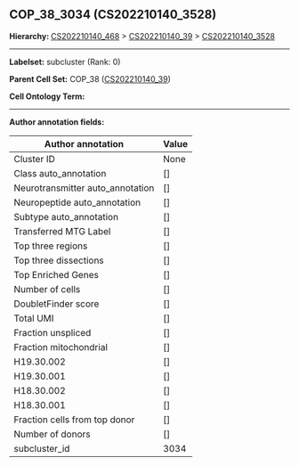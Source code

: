 ## COP_38_3034 (CS202210140_3528)
<b>Hierarchy: </b>
[CS202210140_468](https://purl.brain-bican.org/taxonomy/CS202210140#CS202210140_468) >
[CS202210140_39](https://purl.brain-bican.org/taxonomy/CS202210140#CS202210140_39) >
[CS202210140_3528](https://purl.brain-bican.org/taxonomy/CS202210140#CS202210140_3528)

---


**Labelset:** subcluster (Rank: 0)

**Parent Cell Set:** COP_38 ([CS202210140_39](https://purl.brain-bican.org/taxonomy/CS202210140#CS202210140_39))



**Cell Ontology Term:** 

[MARKER GENES.]: #


---

[TRANSFERRED ANNOTATIONS.]: #


[AUTHOR ANNOTATION FIELDS.]: #


**Author annotation fields:**

| Author annotation | Value |
|-------------------|-------|
|Cluster ID|None|
|Class auto_annotation|[]|
|Neurotransmitter auto_annotation|[]|
|Neuropeptide auto_annotation|[]|
|Subtype auto_annotation|[]|
|Transferred MTG Label|[]|
|Top three regions|[]|
|Top three dissections|[]|
|Top Enriched Genes|[]|
|Number of cells|[]|
|DoubletFinder score|[]|
|Total UMI|[]|
|Fraction unspliced|[]|
|Fraction mitochondrial|[]|
|H19.30.002|[]|
|H19.30.001|[]|
|H18.30.002|[]|
|H18.30.001|[]|
|Fraction cells from top donor|[]|
|Number of donors|[]|
|subcluster_id|3034|
